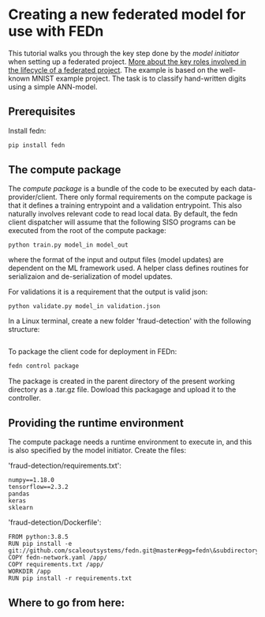 # Creating a new federated model for use with FEDn 

This tutorial walks you through the key step done by the *model initiator* when setting up a federated project. [More about the key roles involved in the lifecycle of a federated project](roles.md). The example is based on the well-known MNIST example project. The task is to classify hand-written digits using a simple ANN-model.   

## Prerequisites

Install fedn:

```bash 
pip install fedn
```

## The compute package 
The *compute package* is a bundle of the code to be executed by each data-provider/client. There only formal requirements on the compute package is that it defines a training entrypoint and a validation entrypoint. This also naturally involves relevant code to read local data. By default, the fedn client dispatcher will assume that the following SISO programs can be executed from the root of the compute package:   

```
python train.py model_in model_out 
```
where the format of the input and output files (model updates) are dependent on the ML framework used. A helper class defines routines for serializaion and de-serialization of model updates. 

For validations it is a requirement that the output is valid json: 

```
python validate.py model_in validation.json 
```

In a Linux terminal, create a new folder 'fraud-detection' with the following structure:
```

```

To package the client code for deployment in FEDn: 
```bash
fedn control package
```
The package is created in the parent directory of the present working directory as a .tar.gz file. Dowload this packagage and upload it to the controller. 

## Providing the runtime environment
The compute package needs a runtime environment to execute in, and this is also specified by the model initiator. Create the files:

'fraud-detection/requirements.txt': 
```
numpy==1.18.0
tensorflow==2.3.2
pandas
keras
sklearn
```

 'fraud-detection/Dockerfile':  
```
FROM python:3.8.5
RUN pip install -e git://github.com/scaleoutsystems/fedn.git@master#egg=fedn\&subdirectory=fedn
COPY fedn-network.yaml /app/ 
COPY requirements.txt /app/
WORKDIR /app
RUN pip install -r requirements.txt
```

## Where to go from here: 

